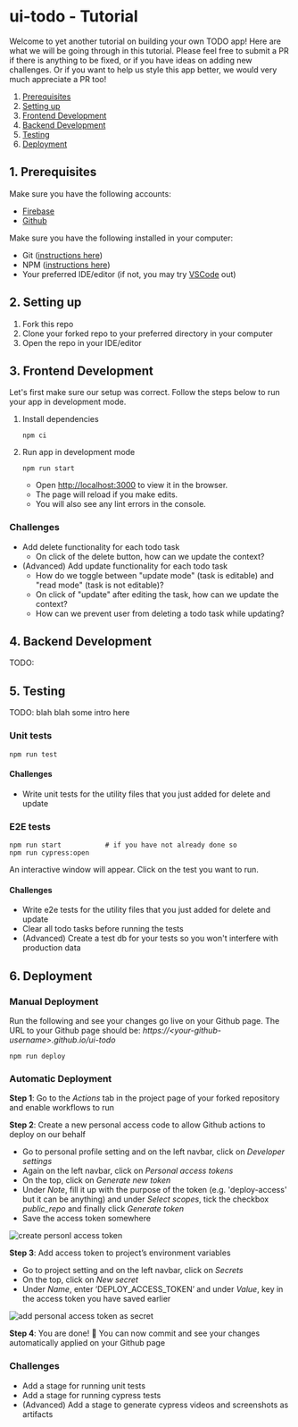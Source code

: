 # ui-todo - Tutorial

Welcome to yet another tutorial on building your own TODO app! Here are what we will be going through in this tutorial. Please feel free to submit a PR if there is anything to be fixed, or if you have ideas on adding new challenges. Or if you want to help us style this app better, we would very much appreciate a PR too!

1. [Prerequisites](#1-prerequisites)
2. [Setting up](#2-setting-up)
3. [Frontend Development](#3-frontend-development)
4. [Backend Development](#4-backend-development)
5. [Testing](#5-testing)
6. [Deployment](#6-deployment)

## 1. Prerequisites

Make sure you have the following accounts:

- [Firebase](https://firebase.google.com/)
- [Github](https://github.com/)

Make sure you have the following installed in your computer:

- Git ([instructions here](https://git-scm.com/book/en/v2/Getting-Started-Installing-Git))
- NPM ([instructions here](https://www.npmjs.com/get-npm))
- Your preferred IDE/editor (if not, you may try [VSCode](https://code.visualstudio.com/) out)

## 2. Setting up

1. Fork this repo
2. Clone your forked repo to your preferred directory in your computer
3. Open the repo in your IDE/editor

## 3. Frontend Development

Let's first make sure our setup was correct. Follow the steps below to run your app in development mode.

1. Install dependencies
   ```
   npm ci
   ```
2. Run app in development mode
   ```
   npm run start
   ```
   - Open [http://localhost:3000](http://localhost:3000) to view it in the browser.
   - The page will reload if you make edits.<br />
   - You will also see any lint errors in the console.

### Challenges

- Add delete functionality for each todo task
  - On click of the delete button, how can we update the context?
- (Advanced) Add update functionality for each todo task
  - How do we toggle between "update mode" (task is editable) and "read mode" (task is not editable)?
  - On click of "update" after editing the task, how can we update the context?
  - How can we prevent user from deleting a todo task while updating?

## 4. Backend Development

TODO:

## 5. Testing

TODO: blah blah some intro here

### Unit tests

```
npm run test
```

#### Challenges

- Write unit tests for the utility files that you just added for delete and update

### E2E tests

```
npm run start           # if you have not already done so
npm run cypress:open
```

An interactive window will appear. Click on the test you want to run.

#### Challenges

- Write e2e tests for the utility files that you just added for delete and update
- Clear all todo tasks before running the tests
- (Advanced) Create a test db for your tests so you won't interfere with production data

## 6. Deployment

### Manual Deployment

Run the following and see your changes go live on your Github page. The URL to your Github page should be: _https://\<your-github-username\>.github.io/ui-todo_

```
npm run deploy
```

### Automatic Deployment

**Step 1**: Go to the _Actions_ tab in the project page of your forked repository and enable workflows to run

**Step 2**: Create a new personal access code to allow Github actions to deploy on our behalf

- Go to personal profile setting and on the left navbar, click on _Developer settings_
- Again on the left navbar, click on _Personal access tokens_
- On the top, click on _Generate new token_
- Under _Note_, fill it up with the purpose of the token (e.g. 'deploy-access' but it can be anything) and under _Select scopes_, tick the checkbox _public_repo_ and finally click _Generate token_
- Save the access token somewhere

![create personl access token](assets/images/create-personal-access-token.png)

**Step 3**: Add access token to project’s environment variables

- Go to project setting and on the left navbar, click on _Secrets_
- On the top, click on _New secret_
- Under _Name_, enter ‘DEPLOY_ACCESS_TOKEN’ and under _Value_, key in the access token you have saved earlier

![add personal access token as secret](assets/images/add-personal-access-token-as-secret.png)

**Step 4**: You are done! :tada: You can now commit and see your changes automatically applied on your Github page

### Challenges

- Add a stage for running unit tests
- Add a stage for running cypress tests
- (Advanced) Add a stage to generate cypress videos and screenshots as artifacts
